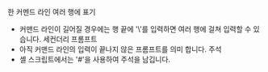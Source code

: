 한 커멘드 라인 여러 행에 표기
- 커맨드 라인이 길어질 경우에는 행 끝에 '\\'를 입력하면 여러 행에 걸쳐 입력할 수 있습니다.
세컨더리 프롬프트
- 아직 커맨드 라인의 입력이 끝나지 않은 프롬프트를 의미 합니다.
주석
- 셸 스크립트에서는 '#'을 사용하여 주석을 남깁니다.